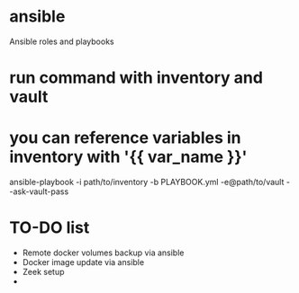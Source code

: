 # ansible
Ansible roles and playbooks

# run command with inventory and vault
# you can reference variables in inventory with '{{ var_name }}'
ansible-playbook -i path/to/inventory -b PLAYBOOK.yml -e@path/to/vault --ask-vault-pass


# TO-DO list
- Remote docker volumes backup via ansible
- Docker image update via ansible
- Zeek setup
- 
